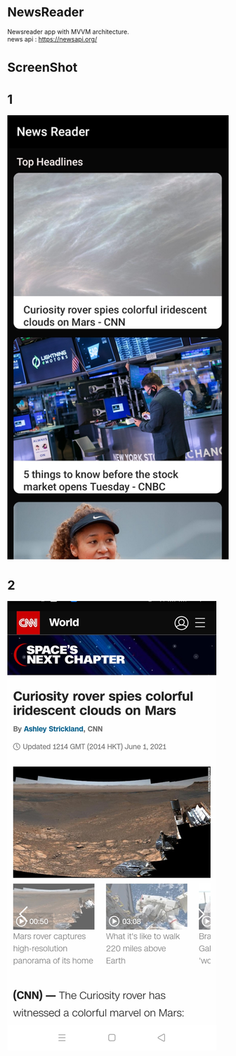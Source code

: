# NewsReader
Newsreader app with MVVM architecture.</br>
news api : https://newsapi.org/

# ScreenShot

# 1
<img src="https://github.com/zobaer53/Newsreader/blob/master/Screenshot_2021-06-01-20-54-50-26.jpg" > 

# 2

<img src="https://github.com/zobaer53/Newsreader/blob/master/Screenshot_2021-06-01-20-55-31-59.jpg" >
